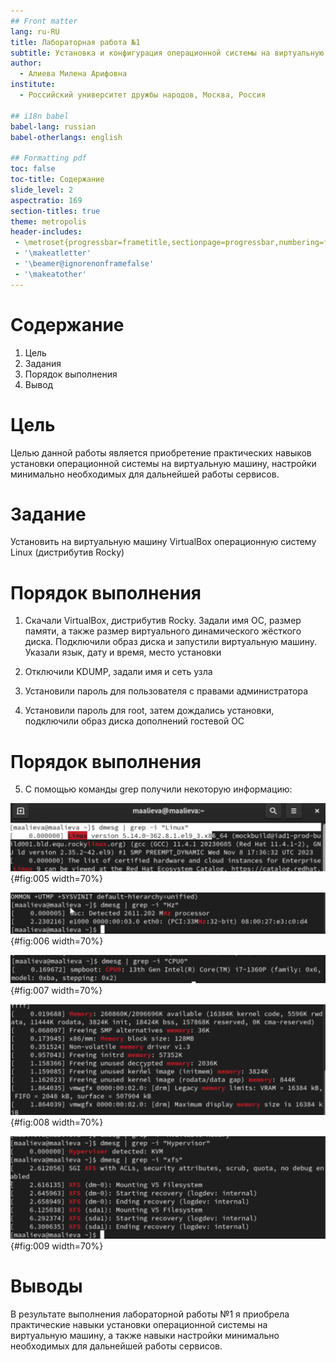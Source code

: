 ```yaml
---
## Front matter
lang: ru-RU
title: Лабораторная работа №1
subtitle: Установка и конфигурация операционной системы на виртуальную машину
author:
  - Алиева Милена Арифовна
institute:
  - Российский университет дружбы народов, Москва, Россия

## i18n babel
babel-lang: russian
babel-otherlangs: english

## Formatting pdf
toc: false
toc-title: Содержание
slide_level: 2
aspectratio: 169
section-titles: true
theme: metropolis
header-includes:
 - \metroset{progressbar=frametitle,sectionpage=progressbar,numbering=fraction}
 - '\makeatletter'
 - '\beamer@ignorenonframefalse'
 - '\makeatother'
---
```


# Содержание 

1. Цель
2. Задания
3. Порядок выполнения
4. Вывод

# Цель

Целью данной работы является приобретение практических навыков установки операционной системы на виртуальную машину, настройки минимально необходимых для дальнейшей работы сервисов.

# Задание

Установить на виртуальную машину VirtualBox операционную систему Linux (дистрибутив Rocky)

# Порядок выполнения

1. Скачали VirtualBox, дистрибутив Rocky. Задали имя ОС, размер памяти, а также размер виртуального динамического жёсткого диска. Подключили образ диска и запустили виртуальную машину. Указали язык, дату и время, место установки

2. Отключили KDUMP, задали имя и сеть узла

3. Установили пароль для пользователя с правами администратора

4. Установили пароль для root, затем дождались установки, подключили образ диска дополнений гостевой ОС

# Порядок выполнения

5. С помощью команды grep получили некоторую информацию: 

![Версия ядра Linux](image/5.jpg){#fig:005 width=70%}

![Частота процессора](image/6.jpg){#fig:006 width=70%}

![Модель процессора](image/7.jpg){#fig:007 width=70%}

![Объём доступной оперативной памяти](image/8.jpg){#fig:008 width=70%}

![Тип обнаруженного гипервизора, тип файловой системы корневого раздела, последовательность монтирования файловых систем](image/9.jpg){#fig:009 width=70%}

# Выводы

В результате выполнения лабораторной работы №1 я приобрела практические навыки установки операционной системы на виртуальную машину, а также навыки настройки минимально необходимых для дальнейшей работы сервисов.
